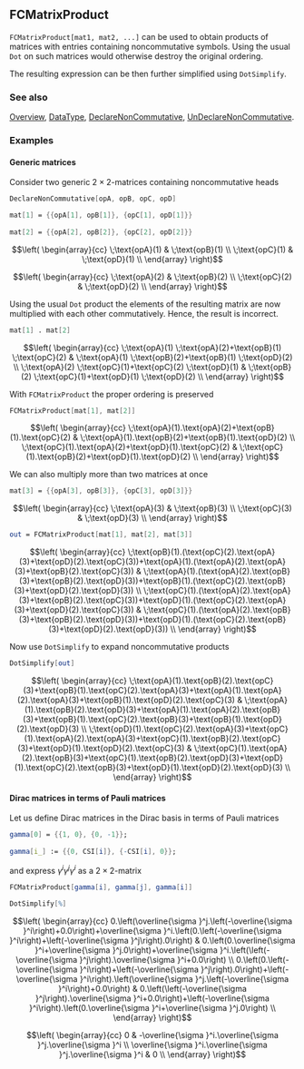 ## FCMatrixProduct

`FCMatrixProduct[mat1, mat2, ...]` can be used to obtain products of matrices
with entries containing noncommutative symbols. Using the usual `Dot` on such matrices would otherwise destroy the original ordering.

The resulting expression can be then further simplified using `DotSimplify`.

### See also

[Overview](Extra/FeynCalc.md), [DataType](DataType.md), [DeclareNonCommutative](DeclareNonCommutative.md), [UnDeclareNonCommutative](UnDeclareNonCommutative.md).

### Examples

#### Generic matrices

Consider two generic $2 \times 2$-matrices containing noncommutative heads

```mathematica
DeclareNonCommutative[opA, opB, opC, opD]
```

```mathematica
mat[1] = {{opA[1], opB[1]}, {opC[1], opD[1]}} 
 
mat[2] = {{opA[2], opB[2]}, {opC[2], opD[2]}}
```

$$\left(
\begin{array}{cc}
 \;\text{opA}(1) & \;\text{opB}(1) \\
 \;\text{opC}(1) & \;\text{opD}(1) \\
\end{array}
\right)$$

$$\left(
\begin{array}{cc}
 \;\text{opA}(2) & \;\text{opB}(2) \\
 \;\text{opC}(2) & \;\text{opD}(2) \\
\end{array}
\right)$$

Using the usual `Dot` product the elements of the resulting matrix are now multiplied with each other commutatively. Hence, the result is incorrect.

```mathematica
mat[1] . mat[2]
```

$$\left(
\begin{array}{cc}
 \;\text{opA}(1) \;\text{opA}(2)+\text{opB}(1) \;\text{opC}(2) & \;\text{opA}(1) \;\text{opB}(2)+\text{opB}(1) \;\text{opD}(2) \\
 \;\text{opA}(2) \;\text{opC}(1)+\text{opC}(2) \;\text{opD}(1) & \;\text{opB}(2) \;\text{opC}(1)+\text{opD}(1) \;\text{opD}(2) \\
\end{array}
\right)$$

With `FCMatrixProduct` the proper ordering is preserved

```mathematica
FCMatrixProduct[mat[1], mat[2]]
```

$$\left(
\begin{array}{cc}
 \;\text{opA}(1).\text{opA}(2)+\text{opB}(1).\text{opC}(2) & \;\text{opA}(1).\text{opB}(2)+\text{opB}(1).\text{opD}(2) \\
 \;\text{opC}(1).\text{opA}(2)+\text{opD}(1).\text{opC}(2) & \;\text{opC}(1).\text{opB}(2)+\text{opD}(1).\text{opD}(2) \\
\end{array}
\right)$$

We can also multiply more than two matrices at once

```mathematica
mat[3] = {{opA[3], opB[3]}, {opC[3], opD[3]}}
```

$$\left(
\begin{array}{cc}
 \;\text{opA}(3) & \;\text{opB}(3) \\
 \;\text{opC}(3) & \;\text{opD}(3) \\
\end{array}
\right)$$

```mathematica
out = FCMatrixProduct[mat[1], mat[2], mat[3]]
```

$$\left(
\begin{array}{cc}
 \;\text{opB}(1).(\text{opC}(2).\text{opA}(3)+\text{opD}(2).\text{opC}(3))+\text{opA}(1).(\text{opA}(2).\text{opA}(3)+\text{opB}(2).\text{opC}(3)) & \;\text{opA}(1).(\text{opA}(2).\text{opB}(3)+\text{opB}(2).\text{opD}(3))+\text{opB}(1).(\text{opC}(2).\text{opB}(3)+\text{opD}(2).\text{opD}(3)) \\
 \;\text{opC}(1).(\text{opA}(2).\text{opA}(3)+\text{opB}(2).\text{opC}(3))+\text{opD}(1).(\text{opC}(2).\text{opA}(3)+\text{opD}(2).\text{opC}(3)) & \;\text{opC}(1).(\text{opA}(2).\text{opB}(3)+\text{opB}(2).\text{opD}(3))+\text{opD}(1).(\text{opC}(2).\text{opB}(3)+\text{opD}(2).\text{opD}(3)) \\
\end{array}
\right)$$

Now use `DotSimplify` to expand noncommutative products

```mathematica
DotSimplify[out]
```

$$\left(
\begin{array}{cc}
 \;\text{opA}(1).\text{opB}(2).\text{opC}(3)+\text{opB}(1).\text{opC}(2).\text{opA}(3)+\text{opA}(1).\text{opA}(2).\text{opA}(3)+\text{opB}(1).\text{opD}(2).\text{opC}(3) & \;\text{opA}(1).\text{opB}(2).\text{opD}(3)+\text{opA}(1).\text{opA}(2).\text{opB}(3)+\text{opB}(1).\text{opC}(2).\text{opB}(3)+\text{opB}(1).\text{opD}(2).\text{opD}(3) \\
 \;\text{opD}(1).\text{opC}(2).\text{opA}(3)+\text{opC}(1).\text{opA}(2).\text{opA}(3)+\text{opC}(1).\text{opB}(2).\text{opC}(3)+\text{opD}(1).\text{opD}(2).\text{opC}(3) & \;\text{opC}(1).\text{opA}(2).\text{opB}(3)+\text{opC}(1).\text{opB}(2).\text{opD}(3)+\text{opD}(1).\text{opC}(2).\text{opB}(3)+\text{opD}(1).\text{opD}(2).\text{opD}(3) \\
\end{array}
\right)$$

#### Dirac matrices in terms of Pauli matrices

Let us define Dirac matrices in the Dirac basis in terms of Pauli matrices

```mathematica
gamma[0] = {{1, 0}, {0, -1}}; 
 
gamma[i_] := {{0, CSI[i]}, {-CSI[i], 0}};
```

and express $\gamma^i \gamma^j \gamma^i$ as a $2 \times 2$-matrix

```mathematica
FCMatrixProduct[gamma[i], gamma[j], gamma[i]] 
 
DotSimplify[%]
```

$$\left(
\begin{array}{cc}
 0.\left(\overline{\sigma }^j.\left(-\overline{\sigma }^i\right)+0.0\right)+\overline{\sigma }^i.\left(0.\left(-\overline{\sigma }^i\right)+\left(-\overline{\sigma }^j\right).0\right) & 0.\left(0.\overline{\sigma }^i+\overline{\sigma }^j.0\right)+\overline{\sigma }^i.\left(\left(-\overline{\sigma }^j\right).\overline{\sigma }^i+0.0\right) \\
 0.\left(0.\left(-\overline{\sigma }^i\right)+\left(-\overline{\sigma }^j\right).0\right)+\left(-\overline{\sigma }^i\right).\left(\overline{\sigma }^j.\left(-\overline{\sigma }^i\right)+0.0\right) & 0.\left(\left(-\overline{\sigma }^j\right).\overline{\sigma }^i+0.0\right)+\left(-\overline{\sigma }^i\right).\left(0.\overline{\sigma }^i+\overline{\sigma }^j.0\right) \\
\end{array}
\right)$$

$$\left(
\begin{array}{cc}
 0 & -\overline{\sigma }^i.\overline{\sigma }^j.\overline{\sigma }^i \\
 \overline{\sigma }^i.\overline{\sigma }^j.\overline{\sigma }^i & 0 \\
\end{array}
\right)$$